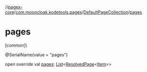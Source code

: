 //[pagex-core](../../../index.md)/[com.mooncloak.kodetools.pagex](../index.md)/[DefaultPageCollection](index.md)/[pages](pages.md)

# pages

[common]\

@SerialName(value = &quot;pages&quot;)

open override val [pages](pages.md): [List](https://kotlinlang.org/api/latest/jvm/stdlib/kotlin.collections/-list/index.html)&lt;[ResolvedPage](../-resolved-page/index.md)&lt;[Item](index.md)&gt;&gt;
